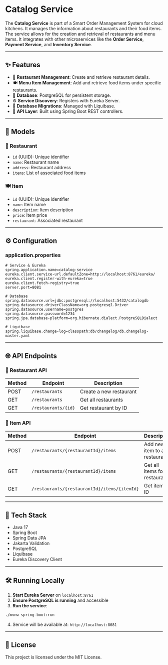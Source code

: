 # Catalog Service

The **Catalog Service** is part of a Smart Order Management System for cloud kitchens. It manages the information about restaurants and their food items. The service allows for the creation and retrieval of restaurants and menu items. It integrates with other microservices like the **Order Service**, **Payment Service**, and **Inventory Service**.

---

## ✨ Features

- 🏪 **Restaurant Management**: Create and retrieve restaurant details.
- 🍽️ **Menu Item Management**: Add and retrieve food items under specific restaurants.
- 📓 **Database**: PostgreSQL for persistent storage.
- ⚙️ **Service Discovery**: Registers with Eureka Server.
- 🔄 **Database Migrations**: Managed with Liquibase.
- 📆 **API Layer**: Built using Spring Boot REST controllers.

---

## 📁 Models

### 🏪 Restaurant
- `id` (UUID): Unique identifier
- `name`: Restaurant name
- `address`: Restaurant address
- `items`: List of associated food items

### 🍽️ Item
- `id` (UUID): Unique identifier
- `name`: Item name
- `description`: Item description
- `price`: Item price
- `restaurant`: Associated restaurant

---

## ⚙️ Configuration

### application.properties
```properties
# Service & Eureka
spring.application.name=catalog-service
eureka.client.service-url.defaultZone=http://localhost:8761/eureka/
eureka.client.register-with-eureka=true
eureka.client.fetch-registry=true
server.port=8081

# Database
spring.datasource.url=jdbc:postgresql://localhost:5432/catalogdb
spring.datasource.driverClassName=org.postgresql.Driver
spring.datasource.username=postgres
spring.datasource.password=1234
spring.jpa.database-platform=org.hibernate.dialect.PostgreSQLDialect

# Liquibase
spring.liquibase.change-log=classpath:db/changelog/db.changelog-master.yaml
```

---

## 🌐 API Endpoints

### 🔹 Restaurant API
| Method | Endpoint             | Description                |
|--------|----------------------|----------------------------|
| POST   | `/restaurants`       | Create a new restaurant    |
| GET    | `/restaurants`       | Get all restaurants        |
| GET    | `/restaurants/{id}`  | Get restaurant by ID       |

### 🔺 Item API
| Method | Endpoint                                             | Description                        |
|--------|------------------------------------------------------|------------------------------------|
| POST   | `/restaurants/{restaurantId}/items`                 | Add new item to a restaurant       |
| GET    | `/restaurants/{restaurantId}/items`                 | Get all items for a restaurant     |
| GET    | `/restaurants/{restaurantId}/items/{itemId}`        | Get item by ID                     |

---

## 🧰 Tech Stack
- Java 17
- Spring Boot
- Spring Data JPA
- Jakarta Validation
- PostgreSQL
- Liquibase
- Eureka Discovery Client

---

## 🛠️ Running Locally

1. **Start Eureka Server** on `localhost:8761`
2. **Ensure PostgreSQL is running** and accessible
3. **Run the service**:
```bash
./mvnw spring-boot:run
```
4. Service will be available at: `http://localhost:8081`

---

## 📄 License
This project is licensed under the MIT License.

